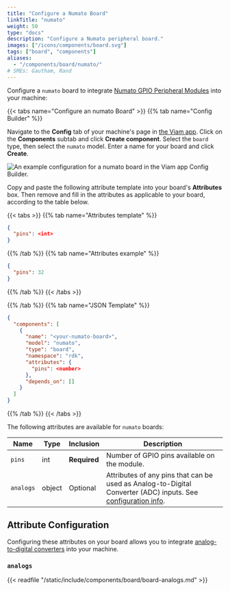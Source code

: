```yaml
---
title: "Configure a Numato Board"
linkTitle: "numato"
weight: 50
type: "docs"
description: "Configure a Numato peripheral board."
images: ["/icons/components/board.svg"]
tags: ["board", "components"]
aliases:
  - "/components/board/numato/"
# SMEs: Gautham, Rand
---
```


<!-- TODO: section on why configuring this one WITH another board is necessary & why the module is useful. -->

Configure a `numato` board to integrate [Numato GPIO Peripheral Modules](https://numato.com/product-category/automation/gpio-modules/) into your machine:

{{< tabs name="Configure an numato Board" >}}
{{% tab name="Config Builder" %}}

Navigate to the **Config** tab of your machine's page in [the Viam app](https://app.viam.com).
Click on the **Components** subtab and click **Create component**.
Select the `board` type, then select the `numato` model.
Enter a name for your board and click **Create**.

![An example configuration for a numato board in the Viam app Config Builder.](/components/board/numato-ui-config.png)

Copy and paste the following attribute template into your board's **Attributes** box.
Then remove and fill in the attributes as applicable to your board, according to the table below.

{{< tabs >}}
{{% tab name="Attributes template" %}}

```json {class="line-numbers linkable-line-numbers"}
{
  "pins": <int>
}
```

{{% /tab %}}
{{% tab name="Attributes example" %}}

```json {class="line-numbers linkable-line-numbers"}
{
  "pins": 32
}
```

{{% /tab %}}
{{< /tabs >}}

{{% /tab %}}
{{% tab name="JSON Template" %}}

```json {class="line-numbers linkable-line-numbers"}
{
  "components": [
    {
      "name": "<your-numato-board>",
      "model": "numato",
      "type": "board",
      "namespace": "rdk",
      "attributes": {
        "pins": <number>
      },
      "depends_on": []
    }
  ]
}
```

{{% /tab %}}
{{< /tabs >}}

The following attributes are available for `numato` boards:

<!-- prettier-ignore -->
| Name | Type | Inclusion | Description |
| ---- | ---- | --------- | ----------- |
| `pins` | int | **Required** | Number of GPIO pins available on the module. |
| `analogs` | object | Optional | Attributes of any pins that can be used as Analog-to-Digital Converter (ADC) inputs. See [configuration info](#analogs). |

## Attribute Configuration

Configuring these attributes on your board allows you to integrate [analog-to-digital converters](#analogs) into your machine.

### `analogs`

{{< readfile "/static/include/components/board/board-analogs.md" >}}
